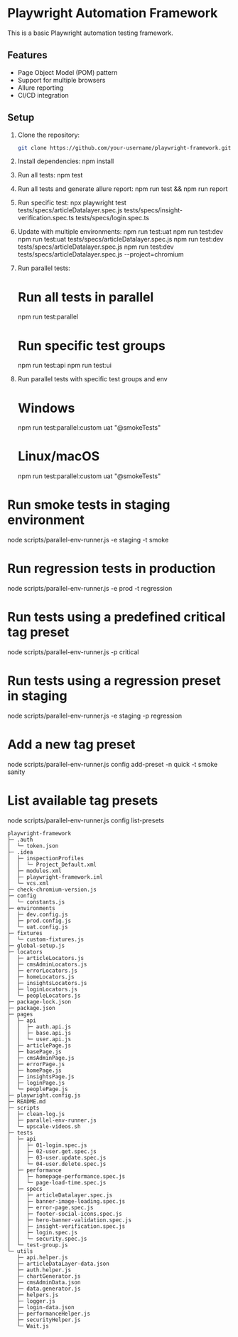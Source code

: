 # Playwright Automation Framework

This is a basic Playwright automation testing framework.

## Features
- Page Object Model (POM) pattern
- Support for multiple browsers
- Allure reporting
- CI/CD integration

## Setup
1. Clone the repository:
   ```bash
   git clone https://github.com/your-username/playwright-framework.git
2. Install dependencies:
   npm install
3. Run all tests:
   npm test
4. Run all tests and generate allure report:
   npm run test && npm run report
5. Run specific test:
   npx playwright test tests/specs/articleDatalayer.spec.js tests/specs/insight-verification.spec.ts tests/specs/login.spec.ts
6. Update with multiple environments:
   npm run test:uat
   npm run test:dev
   npm run test:uat tests/specs/articleDatalayer.spec.js
   npm run test:dev tests/specs/articleDatalayer.spec.js
   npm run test:dev tests/specs/articleDatalayer.spec.js --project=chromium
7. Run parallel tests:
   # Run all tests in parallel
   npm run test:parallel
   # Run specific test groups
   npm run test:api
   npm run test:ui
8. Run parallel tests with specific test groups and env
   # Windows
   npm run test:parallel:custom uat "@smokeTests"

   # Linux/macOS
   npm run test:parallel:custom uat "@smokeTests"

# Run smoke tests in staging environment
node scripts/parallel-env-runner.js -e staging -t smoke

# Run regression tests in production
node scripts/parallel-env-runner.js -e prod -t regression


# Run tests using a predefined critical tag preset
node scripts/parallel-env-runner.js -p critical

# Run tests using a regression preset in staging
node scripts/parallel-env-runner.js -e staging -p regression


# Add a new tag preset
node scripts/parallel-env-runner.js config add-preset -n quick -t smoke sanity

# List available tag presets
node scripts/parallel-env-runner.js config list-presets



```
playwright-framework
├─ .auth
│  └─ token.json
├─ .idea
│  ├─ inspectionProfiles
│  │  └─ Project_Default.xml
│  ├─ modules.xml
│  ├─ playwright-framework.iml
│  └─ vcs.xml
├─ check-chromium-version.js
├─ config
│  └─ constants.js
├─ environments
│  ├─ dev.config.js
│  ├─ prod.config.js
│  └─ uat.config.js
├─ fixtures
│  └─ custom-fixtures.js
├─ global-setup.js
├─ locators
│  ├─ articleLocators.js
│  ├─ cmsAdminLocators.js
│  ├─ errorLocators.js
│  ├─ homeLocators.js
│  ├─ insightsLocators.js
│  ├─ loginLocators.js
│  └─ peopleLocators.js
├─ package-lock.json
├─ package.json
├─ pages
│  ├─ api
│  │  ├─ auth.api.js
│  │  ├─ base.api.js
│  │  └─ user.api.js
│  ├─ articlePage.js
│  ├─ basePage.js
│  ├─ cmsAdminPage.js
│  ├─ errorPage.js
│  ├─ homePage.js
│  ├─ insightsPage.js
│  ├─ loginPage.js
│  └─ peoplePage.js
├─ playwright.config.js
├─ README.md
├─ scripts
│  ├─ clean-log.js
│  ├─ parallel-env-runner.js
│  └─ upscale-videos.sh
├─ tests
│  ├─ api
│  │  ├─ 01-login.spec.js
│  │  ├─ 02-user.get.spec.js
│  │  ├─ 03-user.update.spec.js
│  │  └─ 04-user.delete.spec.js
│  ├─ performance
│  │  ├─ homepage-performance.spec.js
│  │  └─ page-load-time.spec.js
│  ├─ specs
│  │  ├─ articleDatalayer.spec.js
│  │  ├─ banner-image-loading.spec.js
│  │  ├─ error-page.spec.js
│  │  ├─ footer-social-icons.spec.js
│  │  ├─ hero-banner-validation.spec.js
│  │  ├─ insight-verification.spec.js
│  │  ├─ login.spec.js
│  │  └─ security.spec.js
│  └─ test-group.js
└─ utils
   ├─ api.helper.js
   ├─ articleDataLayer-data.json
   ├─ auth.helper.js
   ├─ chartGenerator.js
   ├─ cmsAdminData.json
   ├─ data.generator.js
   ├─ helpers.js
   ├─ logger.js
   ├─ login-data.json
   ├─ performanceHelper.js
   ├─ securityHelper.js
   └─ Wait.js

```